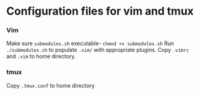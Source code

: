 # Configuration files for vim and tmux

### Vim
Make sure `submodules.sh` executable- `chmod +x submodules.sh`
Run `./submodules.sh` to populate `.vim/` with appropriate plugins.
Copy `.vimrc` and `.vim` to home directory.

### tmux
Copy `.tmux.conf` to home directory
